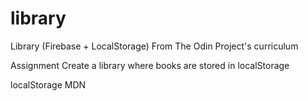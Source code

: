 # library

Library (Firebase + LocalStorage)
From The Odin Project's curriculum

Assignment
Create a library where books are stored in localStorage

localStorage MDN
